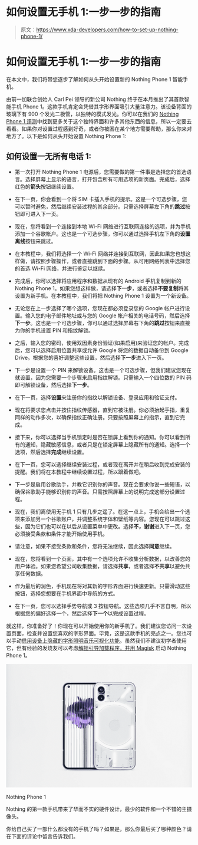 # 如何设置无手机 1:一步一步的指南

> 原文：<https://www.xda-developers.com/how-to-set-up-nothing-phone-1/>

# 如何设置无手机 1:一步一步的指南

在本文中，我们将带您逐步了解如何从头开始设置新的 Nothing Phone 1 智能手机。

由前一加联合创始人 Carl Pei 领导的新公司 Nothing 终于在本月推出了其首款智能手机 Phone 1。这款手机肯定会凭借其字形界面吸引大量注意力。该设备背面的玻璃下有 900 个发光二极管，以独特的模式发光。你可以在我们的 [Nothing Phone 1 评测](https://www.xda-developers.com/nothing-phone-1-review/)中找到更多关于这个独特界面和许多其他东西的信息，所以一定要去看看。如果你对设置过程感到好奇，或者你被困在某个地方需要帮助，那么你来对地方了。以下是如何从头开始设置 Nothing Phone 1:

## 如何设置一无所有电话 1:

*   第一次打开 Nothing Phone 1 电源后，您需要做的第一件事是选择您的首选语言。选择屏幕上显示的语言，打开包含所有可用选项的新页面。完成后，选择红色的**箭头**按钮继续设置。
*   在下一页，你会看到一个将 SIM 卡插入手机的提示。这是一个可选步骤，您可以暂时避免，然后继续安装过程的其余部分。只需选择屏幕左下角的**跳过**按钮即可进入下一页。

*   现在，您将看到一个连接到本地 Wi-Fi 网络进行互联网连接的选项，并为手机添加一个谷歌帐户。这也是一个可选步骤，你可以通过选择手机左下角的**设置离线**按钮来跳过。
*   在本教程中，我们将选择一个 Wi-Fi 网络并连接到互联网，因此如果您也想这样做，请按照步骤操作，或者直接跳到下面的步骤。从可用网络列表中选择您的首选 Wi-Fi 网络，并进行鉴定以继续。
*   完成后，你可以选择将应用程序和数据从现有的 Android 手机复制到新的 Nothing Phone 1。如果您想这样做，请选择**下一步**，或者选择**不要复制**将其设置为新手机。在本教程中，我们将把 Nothing Phone 1 设置为一个新设备。

*   无论您在上一步选择了哪个选项，您现在都必须登录您的 Google 帐户进行设置。输入您的电子邮件地址或与您的 Google 帐户相关的电话号码，然后选择**下一步**。这也是一个可选步骤，你可以通过选择屏幕右下角的**跳过**按钮来直接为你的手机设置 PIN 和指纹解锁。
*   之后，输入您的密码，使用双因素身份验证(如果启用)来验证您的帐户。完成后，您可以选择启用位置共享或允许 Google 将您的数据自动备份到 Google Drive。根据您的喜好调整这些设置，然后选择**下一步**进入下一页。

*   下一步是设置一个 PIN 来解锁设备。这也是一个可选步骤，但我们建议您现在就设置，因为您需要一个步骤来启用指纹解锁。只需输入一个四位数的 PIN 码即可解锁设备，然后选择**下一步**。
*   在下一页，选择**设置**来注册你的指纹以解锁设备、登录应用和验证支付。
*   现在将要求您点击并按住指纹传感器，直到它被注册。你必须抬起手指，重复同样的动作多次，以确保指纹正确注册。只要按照屏幕上的指示，直到它完成。

*   接下来，你可以选择当手机锁定时是否在锁屏上看到你的通知。你可以看到所有的通知，隐藏敏感信息，或者只是在锁定屏幕上隐藏所有的通知。选择一个选项，然后选择**完成**继续设置。
*   在下一页，您可以选择继续安装过程，或者现在离开并在稍后收到完成安装的提醒。我们将在本教程中继续设置过程，所以跟着做吧。
*   下一步是启用谷歌助手，并教它识别你的声音。现在会要求你说一些短语，以确保谷歌助手能够识别你的声音。只需按照屏幕上的说明完成这部分设置过程。

*   现在，我们离使用无手机 1 只有几步之遥了。在这一点上，手机会给出一个选项来添加另一个谷歌账户，并调整系统字体和壁纸等内容。您现在可以跳过这些，因为它们也可以在以后从设置菜单中更改。选择**不，谢谢**进入下一页，您必须接受条款和条件才能开始使用手机。
*   请注意，如果不接受条款和条件，您将无法继续，因此选择**同意**继续。
*   现在，您将看到一个页面，其中有一个选项允许不收集分析数据，以改善您的用户体验。如果您希望公司收集数据，请选择**共享**，或者选择**不共享**以避免共享任何数据。

*   作为最后的润色，手机现在将对其新的字形界面进行快速更新。只需滑动这些按钮，选择您想要在手机界面中导航的方式。
*   在下一页，您可以选择手势导航或 3 按钮导航。这些选项几乎不言自明，所以根据您的偏好选择一个，然后选择**下一个**以完成设置过程。

就这样，你准备好了！你现在可以开始使用你的新手机了。我们建议您访问一次设置页面，检查并设置您喜欢的字形界面。毕竟，这是这款手机的亮点之一。您也可以手动[启用设备上隐藏的字形照明音乐可视化功能](https://www.xda-developers.com/how-to-enable-glyph-lighting-music-visualization-nothing-phone-1/)。虽然我们不建议初学者使用它，但有经验的发烧友可以考虑[解锁引导加载程序，并用 Magisk](https://www.xda-developers.com/how-to-bootloader-unlock-root-magisk-nothing-phone-1/) 启动 Nothing Phone 1。

 <picture>![The Nothing Phone 1 blends unique transparent design with powerful hardware.](img/c02072bf81fe4ba664bc5deab70e2aca.png)</picture> 

Nothing Phone 1

Nothing 的第一款手机带来了华而不实的硬件设计，最少的软件和一个不错的主摄像头。

你给自己买了一部什么都没有的手机了吗？如果是，那么你最后买了哪种颜色？请在下面的评论中留言告诉我们。